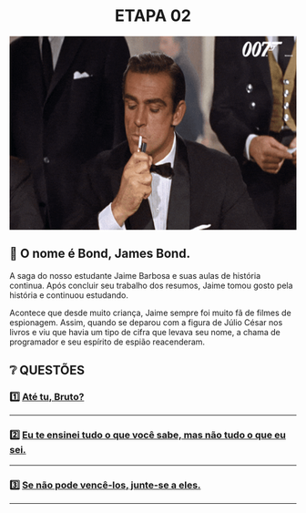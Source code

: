
<div align="center">
  <h1>ETAPA 02</h1>
    <img src="../assets/bond.gif" align="center" style="width: 600px; height: 340px;" />
  </p>
</div>

## 📝 O nome é Bond, James Bond.

A saga do nosso estudante Jaime Barbosa e suas aulas de história continua. Após concluir seu trabalho dos resumos, Jaime tomou gosto pela história e continuou estudando.

Acontece que desde muito criança, Jaime sempre foi muito fã de filmes de espionagem. Assim, quando se deparou com a figura de Júlio César nos livros e viu que havia um tipo de cifra que levava seu nome, a chama de programador e seu espírito de espião reacenderam.

## ❔ QUESTÕES

### 1️⃣ [Até tu, Bruto?](questao1/descricao.md)

---

### 2️⃣ [Eu te ensinei tudo o que você sabe, mas não tudo o que eu sei.](questao2/descricao.md)

---

### 3️⃣ [Se não pode vencê-los, junte-se a eles.](questao3/descricao.md)

---